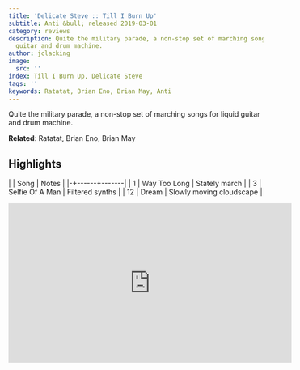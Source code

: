 ```yaml
---
title: 'Delicate Steve :: Till I Burn Up'
subtitle: Anti &bull; released 2019-03-01
category: reviews
description: Quite the military parade, a non-stop set of marching songs for liquid
  guitar and drum machine.
author: jclacking
image:
  src: ''
index: Till I Burn Up, Delicate Steve
tags: ''
keywords: Ratatat, Brian Eno, Brian May, Anti
---
```

Quite the military parade, a non-stop set of marching songs for liquid guitar and drum machine.<!--more-->

**Related**: Ratatat, Brian Eno, Brian May

## Highlights

| | Song | Notes |
|-+------+-------|
| 1 | Way Too Long | Stately march |
| 3 | Selfie Of A Man | Filtered synths |
| 12 | Dream | Slowly moving cloudscape |

<div class="tlo-detail-video"><iframe width="560" height="315" src="https://www.youtube.com/embed/CIGFlt8uMEw" frameborder="0" allow="autoplay; encrypted-media" allowfullscreen></iframe></div>

